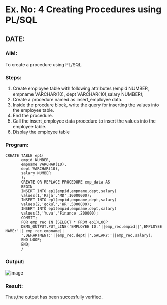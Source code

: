 # Ex. No: 4 Creating Procedures using PL/SQL
## DATE:
### AIM: 
To create a procedure using PL/SQL.

### Steps:
1. Create employee table with following attributes (empid NUMBER, empname VARCHAR(10), dept VARCHAR(10),salary NUMBER);
2. Create a procedure named as insert_employee data.
3. Inside the procdure block, write the query for inserting the values into the employee table.
4. End the procedure.
5. Call the insert_employee data procedure to insert the values into the employee table.
6. Display the employee table

### Program:
```
CREATE TABLE ep1(
       empid NUMBER,
       empname VARCHAR(10),
       dept VARCHAR(10),
       salary NUMBER
       );
       CREATE OR REPLACE PROCEDURE emp_data AS
       BEGIN
       INSERT INTO ep1(empid,empname,dept,salary)
       values(1,'Raja','MD',10000000);
       INSERT INTO ep1(empid,empname,dept,salary)
       values(2,'gokul','HR',5000000);
       INSERT INTO ep1(empid,empname,dept,salary)
       values(3,'Yuva','Finance',200000);
       COMMIT;
       FOR emp_rec IN (SELECT * FROM ep1)LOOP
       DBMS_OUTPUT.PUT_LINE('EMPLOYEE ID:'||emp_rec.empid||',EMPLOYEE NAME:'|| emp_rec.empname||
       ',DEPARTMENT:'||emp_rec.dept||',SALARY:'||emp_rec.salary);
       END LOOP;
       END;
       /
```
### Output:
![image](https://github.com/yuvabharathib/Ex-No-4-Creating-Procedures-using-PL-SQL/assets/113497404/a4291fda-22f2-4fbe-8ea9-8522bb614288)
### Result:
Thus,the output has been succesfully verified.
